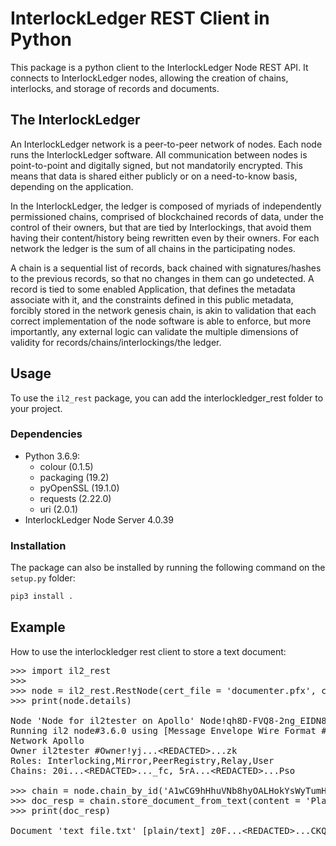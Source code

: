 
# InterlockLedger REST Client in Python

This package is a python client to the InterlockLedger Node REST API. It connects to InterlockLedger nodes, allowing the creation of chains, interlocks, and storage of records and documents.

## The InterlockLedger

An InterlockLedger network is a peer-to-peer network of nodes. Each node runs the InterlockLedger software.  All communication between nodes is point-to-point and digitally signed, but not mandatorily encrypted.  This means that data is shared either publicly or on a need-to-know basis, depending on the application.

In the InterlockLedger, the ledger is composed of myriads of independently permissioned chains, comprised of blockchained records of data, under the control of their owners, but that are tied by Interlockings, that avoid them having their content/history being rewritten even by their owners. For each network the ledger is the sum of all chains in the participating nodes. 

A chain is a sequential list of records, back chained with signatures/hashes to the previous records, so that no changes in them can go undetected. A record is tied to some enabled Application, that defines the metadata associate with it, and the constraints defined in this public metadata, forcibly stored in the network genesis chain, is akin to validation that each correct implementation of the node software is able to enforce, but more
importantly, any external logic can validate the multiple dimensions of validity for records/chains/interlockings/the ledger.

## Usage

To use the `il2_rest` package, you can add the interlockledger_rest folder to your project.

### Dependencies

* Python 3.6.9:
    * colour (0.1.5)
    * packaging (19.2)
    * pyOpenSSL (19.1.0)
    * requests (2.22.0)
    * uri (2.0.1)
* InterlockLedger Node Server 4.0.39

### Installation

The package can also be installed by running the following command on the `setup.py` folder:
``` bash
pip3 install .
```

## Example
How to use the interlockledger rest client to store a text document:

<pre>
>>> import il2_rest
>>>
>>> node = il2_rest.RestNode(cert_file = 'documenter.pfx', cert_pass='password', port = 32020)
>>> print(node.details)

Node 'Node for il2tester on Apollo' Node!qh8D-FVQ8-2ng_EIDN8C9m3pOLAtz0BXKuCh9OBDr6U
Running il2 node#3.6.0 using [Message Envelope Wire Format #1] with Peer2Peer#2.1.0
Network Apollo
Owner il2tester #Owner!yj...&lt;REDACTED&gt;...zk
Roles: Interlocking,Mirror,PeerRegistry,Relay,User
Chains: 20i...&lt;REDACTED&gt;..._fc, 5rA...&lt;REDACTED&gt;...Pso

>>> chain = node.chain_by_id('A1wCG9hHhuVNb8hyOALHokYsWyTumHU0vRxtcK-iDKE')
>>> doc_resp = chain.store_document_from_text(content = 'Plain text', name = 'text_file.txt')
>>> print(doc_resp)

Document 'text_file.txt' [plain/text] z0F...&lt;REDACTED&gt;...CKQ#SHA256
</pre>

